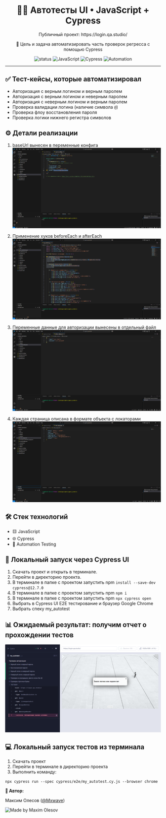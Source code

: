 <h1 align="center">🤖🧪 Автотесты UI • JavaScript + Cypress</h1>

<p align="center">
Публичный проект: https://login.qa.studio/ 
</p>

<p align="center">
🎯 Цель и задача автоматизировать часть проверок регресса с помощью Cypress
  
</p>

<p align="center">
  <img src="https://img.shields.io/badge/status-active-brightgreen?style=for-the-badge" alt="status" />
  <img src="https://img.shields.io/badge/JavaScript-yellow?style=for-the-badge&logo=javascript&logoColor=white" alt="JavaScript" />
  <img src="https://img.shields.io/badge/Cypress-17202C?style=for-the-badge&logo=cypress&logoColor=white" alt="Cypress" />
  <img src="https://img.shields.io/badge/QA-Automation-orange?style=for-the-badge&logo=testing-library&logoColor=white" alt="Automation" />
</p>


---

## ✅ Тест-кейсы, которые автоматизировал
* Авторизация с верным логином и верным паролем  
* Авторизация с верным логином и неверным паролем  
* Авторизация с неверным логином и верным паролем  
* Проверка валидации логина (наличие символа `@`)  
* Проверка флоу восстановления пароля  
* Проверка логики нижнего регистра символов

## ⚙️ Детали реализации

1. baseUrl вынесен в переменные конфига
![image](https://raw.githubusercontent.com/MaximOlesov/cypress_autotests/refs/heads/main/cypress/screenshots/baseUrl.png)

2. Применение хуков beforeEach и afterEach
![image](https://raw.githubusercontent.com/MaximOlesov/cypress_autotests/refs/heads/main/cypress/screenshots/hooks.png)

3. Переменные данные для авторизации вынесены в отдельный файл
![image](https://raw.githubusercontent.com/MaximOlesov/cypress_autotests/refs/heads/main/cypress/screenshots/user_data.png)

4. Каждая страница описана в формате объекта с локаторами
![image](https://raw.githubusercontent.com/MaximOlesov/cypress_autotests/refs/heads/main/cypress/screenshots/locators.png)

## 🛠 Стек технологий

* 🟨 JavaScript  
* 🌐 Cypress
* 🤖 Automation Testing

## 🚀 Локальный запуск через Cypress UI
1. Скачать проект и открыть в терминале.
2. Перейти в директорию проекта.
3. В терминале в папке с проектом запустить npm `install --save-dev cypress@12.7.0`
4. В терминале в папке с проектом запустить npm `npm i`
5. В терминале в папке с проектом запустить npm `npx cypress open`
6. Выбрать в Cypress UI E2E тестирование и браузер Google Chrome
7. Выбрать спеку my_autotest

## 📊 Ожидаемый результат: получим отчет о прохождении тестов
![image](https://raw.githubusercontent.com/MaximOlesov/cypress_autotests/refs/heads/main/cypress/screenshots/my_autotest.cy.js/my_autotest.png)

## 💻 Локальный запуск тестов из терминала
1. Скачать проект
2. Перейти в терминале в директорию проекта
2. Выполнить команду:
```
npx cypress run --spec cypress/e2e/my_autotest.cy.js --browser chrome
```


**👤 Автор:**

Максим Олесов ([@Mxwave](https://t.me/Mxwave))

<p align="left">
  <img src="https://img.shields.io/badge/Made%20by-Maxim%20Olesov-blue?style=for-the-badge&logo=github" alt="Made by Maxim Olesov" />
</p>
